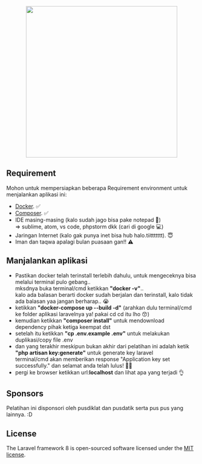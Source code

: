 <p align="center"><img src="https://img.17qq.com/images/phmpswwfmny.jpeg" width="400"></p>

## Requirement
Mohon untuk mempersiapkan beberapa Requirement environment untuk menjalankan aplikasi ini:

- [Docker](https://www.docker.com/products/docker-desktop). :white_check_mark:
- [Composer](https://getcomposer.org/download/). :white_check_mark:
- IDE masing-masing (kalo sudah jago bisa pake notepad :muscle:)<br/>=> sublime, atom, vs code, phpstorm dkk (cari di google :computer:)
- Jaringan Internet (kalo gak punya inet bisa hub halo.tiittttttt). :innocent:
- Iman dan taqwa apalagi bulan puasaan gan!! :warning:

## Manjalankan aplikasi

- Pastikan docker telah terinstall terlebih dahulu, untuk mengeceknya bisa melalui terminal pulo gebang..<br/> mksdnya buka terminal/cmd ketikkan <b>"docker -v"</b>.. <br/>kalo ada balasan berarti docker sudah berjalan dan terinstall, kalo tidak ada balasan yaa jangan berharap.. :sob: 
- ketikkan <b>"docker-compose up --build -d"</b> (arahkan dulu terminal/cmd ke folder aplikasi laravelnya ya! pakai cd cd itu lho :kissing_smiling_eyes:)
- kemudian ketikkan <b>"composer install"</b> untuk mendownload dependency pihak ketiga keempat dst
- setelah itu ketikkan <b>"cp .env.example .env"</b> untuk melakukan duplikasi/copy file .env
- dan yang terakhir meskipun bukan akhir dari pelatihan ini adalah ketik <b>"php artisan key:generate"</b> untuk generate key laravel<br/>terminal/cmd akan memberikan response "Application key set successfully." dan selamat anda telah lulus! :tada::tada:
- pergi ke browser ketikkan url:<b>localhost</b> dan lihat apa yang terjadi :ok_hand:

## Sponsors

Pelatihan ini disponsori oleh pusdiklat dan pusdatik serta pus pus yang lainnya. :D

## License

The Laravel framework 8 is open-sourced software licensed under the [MIT license](https://opensource.org/licenses/MIT).

